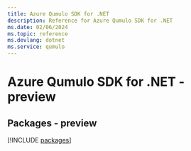 ```yaml
---
title: Azure Qumulo SDK for .NET
description: Reference for Azure Qumulo SDK for .NET
ms.date: 02/06/2024
ms.topic: reference
ms.devlang: dotnet
ms.service: qumulo
---
```

# Azure Qumulo SDK for .NET - preview
## Packages - preview
[!INCLUDE [packages](qumulo-index.md)]
